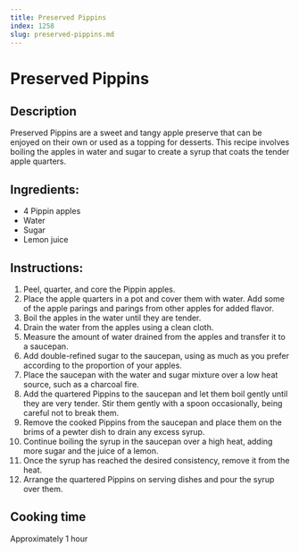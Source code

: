```yaml
---
title: Preserved Pippins
index: 1258
slug: preserved-pippins.md
---
```


# Preserved Pippins

## Description
Preserved Pippins are a sweet and tangy apple preserve that can be enjoyed on their own or used as a topping for desserts. This recipe involves boiling the apples in water and sugar to create a syrup that coats the tender apple quarters.

## Ingredients:
- 4 Pippin apples
- Water
- Sugar
- Lemon juice

## Instructions:
1. Peel, quarter, and core the Pippin apples.
2. Place the apple quarters in a pot and cover them with water. Add some of the apple parings and parings from other apples for added flavor.
3. Boil the apples in the water until they are tender.
4. Drain the water from the apples using a clean cloth.
5. Measure the amount of water drained from the apples and transfer it to a saucepan.
6. Add double-refined sugar to the saucepan, using as much as you prefer according to the proportion of your apples.
7. Place the saucepan with the water and sugar mixture over a low heat source, such as a charcoal fire.
8. Add the quartered Pippins to the saucepan and let them boil gently until they are very tender. Stir them gently with a spoon occasionally, being careful not to break them.
9. Remove the cooked Pippins from the saucepan and place them on the brims of a pewter dish to drain any excess syrup.
10. Continue boiling the syrup in the saucepan over a high heat, adding more sugar and the juice of a lemon.
11. Once the syrup has reached the desired consistency, remove it from the heat.
12. Arrange the quartered Pippins on serving dishes and pour the syrup over them.

## Cooking time
Approximately 1 hour